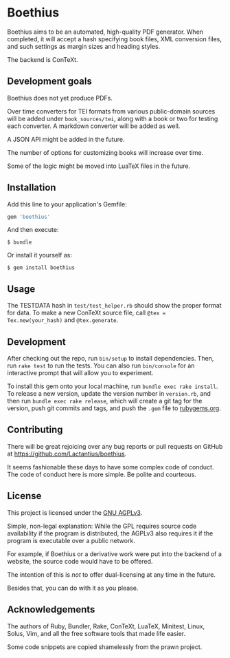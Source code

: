 # Boethius

Boethius aims to be an automated, high-quality PDF generator. 
When completed, it will accept a hash specifying book files, 
XML conversion files, and such settings as margin sizes and heading styles.

The backend is ConTeXt.

## Development goals

Boethius does not yet produce PDFs.

Over time converters for TEI formats from various public-domain
sources will be added under `book_sources/tei`, along with a book or
two for testing each converter. A markdown converter will be added as
well.

A JSON API might be added in the future.

The number of options for customizing books will increase over time.

Some of the logic might be moved into LuaTeX files in the future.

## Installation

Add this line to your application's Gemfile:

```ruby
gem 'boethius'
```

And then execute:

    $ bundle

Or install it yourself as:

    $ gem install boethius

## Usage

The TESTDATA hash in `test/test_helper.rb` should show the proper format for data. To make a new ConTeXt source file, call `@tex = Tex.new(your_hash)` and `@tex.generate`.

## Development

After checking out the repo, run `bin/setup` to install dependencies. Then, run `rake test` to run the tests. You can also run `bin/console` for an interactive prompt that will allow you to experiment.

To install this gem onto your local machine, run `bundle exec rake
install`. To release a new version, update the version number in
`version.rb`, and then run `bundle exec rake release`, which will
create a git tag for the version, push git commits and tags, and push
the `.gem` file to [rubygems.org](https://rubygems.org).

## Contributing

There will be great rejoicing over any bug reports or pull requests on
GitHub at https://github.com/Lactantius/boethius.

It seems fashionable these days to have some complex code of conduct.
The code of conduct here is more simple. Be polite and courteous.

## License

This project is licensed under the [GNU
AGPLv3](https://en.wikipedia.org/wiki/GNU_Affero_General_Public_License).

Simple, non-legal explanation: While the GPL requires source code
availability if the program is distributed, the AGPLv3 also requires
it if the program is executable over a public network.

For example, if Boethius or a derivative work were put into the
backend of a website, the source code would have to be offered.

The intention of this is _not_ to offer dual-licensing at any time in
the future.

Besides that, you can do with it as you please.

## Acknowledgements

The authors of Ruby, Bundler, Rake, ConTeXt, LuaTeX, Minitest, Linux,
Solus, Vim, and all the free software tools that made life easier.

Some code snippets are copied shamelessly from the prawn project.
